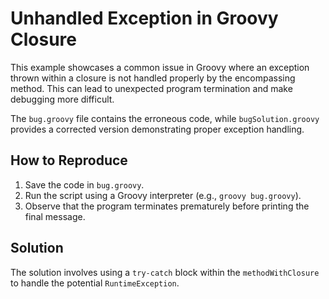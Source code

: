 # Unhandled Exception in Groovy Closure

This example showcases a common issue in Groovy where an exception thrown within a closure is not handled properly by the encompassing method. This can lead to unexpected program termination and make debugging more difficult.

The `bug.groovy` file contains the erroneous code, while `bugSolution.groovy` provides a corrected version demonstrating proper exception handling.

## How to Reproduce
1. Save the code in `bug.groovy`.
2. Run the script using a Groovy interpreter (e.g., `groovy bug.groovy`).
3. Observe that the program terminates prematurely before printing the final message. 

## Solution
The solution involves using a `try-catch` block within the `methodWithClosure` to handle the potential `RuntimeException`. 